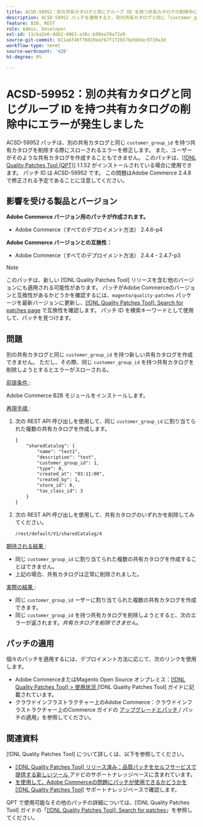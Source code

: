 ```yaml
---
title: ACSD-59952：別の共有カタログと同じグループ ID を持つ共有カタログの削除中にエラーが発生しました
description: ACSD-59952 パッチを適用すると、別の共有カタログと同じ「customer_group_id」を持つ共有カタログを削除するとエラーがスローされるAdobe Commerceの問題を修正できます。
feature: B2B, REST
role: Admin, Developer
exl-id: 11cba2e6-dd62-4063-a38c-b98ea70a72e9
source-git-commit: 011a6f46f76029eaf67f172b576e58dac9710a3d
workflow-type: tm+mt
source-wordcount: '428'
ht-degree: 0%

---
```


# ACSD-59952：別の共有カタログと同じグループ ID を持つ共有カタログの削除中にエラーが発生しました

ACSD-59952 パッチは、別の共有カタログと同じ `customer_group_id` を持つ共有カタログを削除する際にスローされるエラーを修正します。 また、ユーザーがそのような共有カタログを作成することもできません。 このパッチは、[[!DNL Quality Patches Tool (QPT)]](https://experienceleague.adobe.com/ja/docs/commerce-operations/tools/quality-patches-tool/quality-patches-tool-to-self-serve-quality-patches) 1.1.52 がインストールされている場合に使用できます。 パッチ ID は ACSD-59952 です。 この問題はAdobe Commerce 2.4.8 で修正される予定であることに注意してください。

## 影響を受ける製品とバージョン

**Adobe Commerce バージョン用のパッチが作成されます。**

* Adobe Commerce（すべてのデプロイメント方法） 2.4.6-p4

**Adobe Commerce バージョンとの互換性：**

* Adobe Commerce（すべてのデプロイメント方法） 2.4.4 - 2.4.7-p3

>[!NOTE]
>
>このパッチは、新しい [!DNL Quality Patches Tool] リリースを含む他のバージョンにも適用される可能性があります。 パッチがAdobe Commerceのバージョンと互換性があるかどうかを確認するには、`magento/quality-patches` パッケージを最新バージョンに更新し、[[!DNL Quality Patches Tool]: Search for patches page](https://experienceleague.adobe.com/tools/commerce-quality-patches/index.html?lang=ja) で互換性を確認します。 パッチ ID を検索キーワードとして使用して、パッチを見つけます。

## 問題

別の共有カタログと同じ `customer_group_id` を持つ新しい共有カタログを作成できません。 ただし、その際、同じ `customer_group_id` を持つ共有カタログを削除しようとするとエラーがスローされる。

<u> 前提条件 </u>:

Adobe Commerce B2B モジュールをインストールします。

<u> 再現手順 </u>:

1. 次の REST API 呼び出しを使用して、同じ `customer_group_id` に割り当てられた複数の共有カタログを作成します。

   ```REST
   {
       "sharedCatalog": {
           "name": "test1",
           "description": "test",
           "customer_group_id": 1,
           "type": 0,
           "created_at": "03:11:00",
           "created_by": 1,
           "store_id": 0,
           "tax_class_id": 3
       }
   }
   ```

1. 次の REST API 呼び出しを使用して、共有カタログのいずれかを削除してみてください。

   ```REST
   /rest/default/V1/sharedCatalog/4
   ```

<u> 期待される結果 </u>:

* 同じ `customer_group_id` に割り当てられた複数の共有カタログを作成することはできません。
* 上記の場合、共有カタログは正常に削除されました。

<u> 実際の結果 </u>:

* 同じ `customer_group_id` ーザーに割り当てられた複数の共有カタログを作成できます。
* 同じ `customer_group_id` を持つ共有カタログを削除しようとすると、次のエラーが返されます。*共有カタログを削除できません*。

## パッチの適用

個々のパッチを適用するには、デプロイメント方法に応じて、次のリンクを使用します。

* Adobe CommerceまたはMagento Open Source オンプレミス：[[!DNL Quality Patches Tool] > 使用状況 ](/help/tools/quality-patches-tool/usage.md) [!DNL Quality Patches Tool] ガイドに記載されています。
* クラウドインフラストラクチャー上のAdobe Commerce：クラウドインフラストラクチャー上のCommerce ガイドの [ アップグレードとパッチ ](https://experienceleague.adobe.com/docs/commerce-cloud-service/user-guide/develop/upgrade/apply-patches.html?lang=ja)/ パッチの適用」を参照してください。

## 関連資料

[!DNL Quality Patches Tool] について詳しくは、以下を参照してください。

* [[!DNL Quality Patches Tool]  リリース済み：品質パッチをセルフサービスで提供する新しいツール ](https://experienceleague.adobe.com/ja/docs/commerce-operations/tools/quality-patches-tool/quality-patches-tool-to-self-serve-quality-patches) アドビのサポートナレッジベースに含まれています。
* [ を使用して、Adobe Commerceの問題にパッチが使用できるかどうかを  [!DNL Quality Patches Tool]](/help/tools/quality-patches-tool/patches-available-in-qpt/check-patch-for-magento-issue-with-magento-quality-patches.md) サポートナレッジベースで確認します。

QPT で使用可能なその他のパッチの詳細については、[!DNL Quality Patches Tool] ガイドの「[[!DNL Quality Patches Tool]: Search for patches](https://experienceleague.adobe.com/tools/commerce-quality-patches/index.html?lang=ja)」を参照してください。
